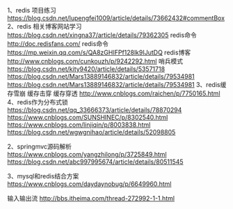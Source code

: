 1、redis 项目练习
https://blog.csdn.net/lupengfei1009/article/details/73662432#commentBox
2、redis 相关博客网站学习
https://blog.csdn.net/xingna37/article/details/79362305 redis命令
http://doc.redisfans.com/ redis命令
https://mp.weixin.qq.com/s/QA8zGHIFPf128lk9IJutDQ redis博客
http://www.cnblogs.com/cunkouzh/p/9242292.html 哨兵模式
https://blog.csdn.net/kity9420/article/details/53571718
https://blog.csdn.net/Mars13889146832/article/details/79534981
https://blog.csdn.net/Mars13889146832/article/details/79534981
3、redis缓存雪崩 缓存击穿 缓存穿透
http://www.cnblogs.com/raichen/p/7750165.html
4、redis作为分布式锁
https://blog.csdn.net/qq_33666373/article/details/78870294
https://www.cnblogs.com/SUNSHINEC/p/8302540.html
https://www.cnblogs.com/linjiqin/p/8003838.html
https://blog.csdn.net/wgwgnihao/article/details/52098805

2、springmvc源码解析
https://www.cnblogs.com/yangzhilong/p/3725849.html
https://blog.csdn.net/abc997995674/article/details/80511545

3、mysql和redis结合方案
https://www.cnblogs.com/daydaynobug/p/6649960.html

输入输出流
http://bbs.itheima.com/thread-272992-1-1.html